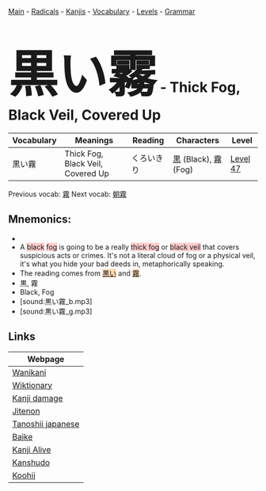 <style> bigfont {font-size: 100px}</style>
[Main](../README.md) -
[Radicals](../radicals.md) -
[Kanjis](../kanjis.md) -
[Vocabulary](../vocabulary.md) -
[Levels](../levels.md) -
[Grammar](../grammar.md)
# <bigfont> 黒い霧</bigfont> - Thick Fog, Black Veil, Covered Up 

| Vocabulary | Meanings | Reading | Characters | Level |
| --- | --- | --- | --- | --- |
| 黒い霧 | Thick Fog, Black Veil, Covered Up | くろいきり |  [黒](../kanjis/黒.md) (Black), [霧](../kanjis/霧.md) (Fog) | [Level 47](../levels/wk_level47.md) |

Previous vocab: [霧](霧.md) Next vocab: [朝霧](朝霧.md) 

## Mnemonics:

* 
* A <span style="background-color:#ffcccb"> black</span> <span style="background-color:#ffcccb"> fog</span> is going to be a really <span style="background-color:#ffcccb"> thick fog</span> or <span style="background-color:#ffcccb"> black veil</span> that covers suspicious acts or crimes. It's not a literal cloud of fog or a physical veil, it's what you hide your bad deeds in, metaphorically speaking.
* The reading comes from <span style="background-color:#fed8b1"> [黒い](https://jisho.org/search/黒い)</span> and <span style="background-color:#fed8b1"> [霧](https://jisho.org/search/霧)</span>.
* 黒, 霧
* Black, Fog
* [sound:黒い霧_b.mp3]
* [sound:黒い霧_g.mp3]


## Links 

| Webpage |
| --- |
| [Wanikani          ](https://www.wanikani.com/kanji/黒い霧) |
| [Wiktionary        ](https://en.wiktionary.org/wiki/黒い霧) |
| [Kanji damage      ](http://www.kanjidamage.com/kanji/search?utf8=✓&q=黒い霧) |
| [Jitenon           ](https://jitenon.com/kanji/黒い霧) |
| [Tanoshii japanese ](https://www.tanoshiijapanese.com/dictionary/kanji.cfm?k=黒い霧) |
| [Baike             ](https://baike.baidu.com/item/黒い霧) |
| [Kanji Alive       ](https://app.kanjialive.com/黒い霧) |
| [Kanshudo          ](https://www.kanshudo.com/searchmn?q=黒い霧) |
| [Koohii            ](https://kanji.koohii.com/study/kanji/黒い霧) |
